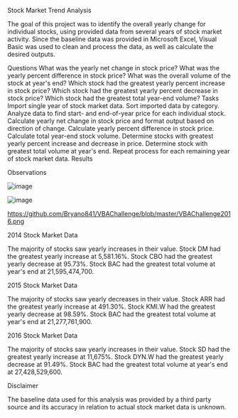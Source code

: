 Stock Market Trend Analysis

The goal of this project was to identify the overall yearly change for individual stocks, 
using provided data from several years of stock market activity. Since the baseline data was provided in Microsoft Excel, 
Visual Basic was used to clean and process the data, as well as calculate the desired outputs.

Questions
What was the yearly net change in stock price?
What was the yearly percent difference in stock price?
What was the overall volume of the stock at year's end?
Which stock had the greatest yearly percent increase in stock price?
Which stock had the greatest yearly percent decrease in stock price?
Which stock had the greatest total year-end volume?
Tasks
Import single year of stock market data.
Sort imported data by category.
Analyze data to find start- and end-of-year price for each individual stock.
Calculate yearly net change in stock price and format output based on direction of change.
Calculate yearly percent difference in stock price.
Calculate total year-end stock volume.
Determine stocks with greatest yearly percent increase and decrease in price.
Determine stock with greatest total volume at year's end.
Repeat process for each remaining year of stock market data.
Results

Observations

![image](https://user-images.githubusercontent.com/54809591/80606633-9013b600-8a02-11ea-80ef-4d28f4697657.png)

![image](https://user-images.githubusercontent.com/54809591/80606962-e2ed6d80-8a02-11ea-9649-8385eb7cb68e.png)

https://github.com/Bryano841/VBAChallenge/blob/master/VBAChallenge2016.png

2014 Stock Market Data

The majority of stocks saw yearly increases in their value.
Stock DM had the greatest yearly increase at 5,581.16%.
Stock CBO had the greatest yearly decrease at 95.73%.
Stock BAC had the greatest total volume at year's end at 21,595,474,700.

2015 Stock Market Data

The majority of stocks saw yearly decreases in their value.
Stock ARR had the greatest yearly increase at 491.30%.
Stock KMI.W had the greatest yearly decrease at 98.59%.
Stock BAC had the greatest total volume at year's end at 21,277,761,900.

2016 Stock Market Data

The majority of stocks saw yearly increases in their value.
Stock SD had the greatest yearly increase at 11,675%.
Stock DYN.W had the greatest yearly decrease at 91.49%.
Stock BAC had the greatest total volume at year's end at 27,428,529,600.

Disclaimer

The baseline data used for this analysis was provided by a third party source and its accuracy in relation to actual stock market data is unknown.
